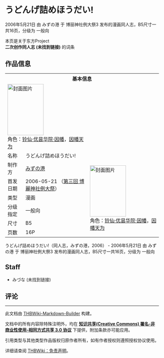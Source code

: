 # うどんげ詰めほうだい!

<!-- source html: G:\repos\THBWiki-Markdown-Builder\THBWikiMarkdown\Temp\main\2\24\ns0%3A%E3%81%86%E3%81%A9%E3%82%93%E3%81%92%E8%A9%B0%E3%82%81%E3%81%BB%E3%81%86%E3%81%A0%E3%81%84%21.html -->

2006年5月21日 由 みずの港 于 博丽神社例大祭3 发布的漫画同人志，B5尺寸一共16页，分级为 一般向

本页是关于东方Project  
 **二次创作同人志 (未找到链接)** 的词条

## 作品信息

<table><tbody><tr><th colspan="3">基本信息</th></tr><tr><td class="cover-artwork-mobile" colspan="2"><a href="./文件-うどんげ詰めほうだい!封面.jpg.md" class="image" title="封面图片"><img alt="封面图片" src="https://upload.thwiki.cc/thumb/4/44/%E3%81%86%E3%81%A9%E3%82%93%E3%81%92%E8%A9%B0%E3%82%81%E3%81%BB%E3%81%86%E3%81%A0%E3%81%84%21%E5%B0%81%E9%9D%A2.jpg/118px-%E3%81%86%E3%81%A9%E3%82%93%E3%81%92%E8%A9%B0%E3%82%81%E3%81%BB%E3%81%86%E3%81%A0%E3%81%84%21%E5%B0%81%E9%9D%A2.jpg" decoding="async" loading="lazy" width="118" height="168" srcset="https://upload.thwiki.cc/thumb/4/44/%E3%81%86%E3%81%A9%E3%82%93%E3%81%92%E8%A9%B0%E3%82%81%E3%81%BB%E3%81%86%E3%81%A0%E3%81%84%21%E5%B0%81%E9%9D%A2.jpg/176px-%E3%81%86%E3%81%A9%E3%82%93%E3%81%92%E8%A9%B0%E3%82%81%E3%81%BB%E3%81%86%E3%81%A0%E3%81%84%21%E5%B0%81%E9%9D%A2.jpg 1.5x, https://upload.thwiki.cc/thumb/4/44/%E3%81%86%E3%81%A9%E3%82%93%E3%81%92%E8%A9%B0%E3%82%81%E3%81%BB%E3%81%86%E3%81%A0%E3%81%84%21%E5%B0%81%E9%9D%A2.jpg/235px-%E3%81%86%E3%81%A9%E3%82%93%E3%81%92%E8%A9%B0%E3%82%81%E3%81%BB%E3%81%86%E3%81%A0%E3%81%84%21%E5%B0%81%E9%9D%A2.jpg 2x" data-file-width="269" data-file-height="384"></a><div class="cover-char">角色：<a href="./铃仙·优昙华院·因幡.md" title="铃仙·优昙华院·因幡">铃仙·优昙华院·因幡</a>，<a href="./因幡帝.md" title="因幡帝">因幡天为</a></div></td>
</tr><tr><td class="label">名称</td><td colspan="2"> うどんげ詰めほうだい! </td></tr><tr><td class="label">制作方</td><td><a href="./みずの港.md" title="みずの港">みずの港</a></td><td class="cover-artwork" rowspan="6" style="min-width:168px;"><a href="./文件-うどんげ詰めほうだい!封面.jpg.md" class="image" title="封面图片"><img alt="封面图片" src="https://upload.thwiki.cc/thumb/4/44/%E3%81%86%E3%81%A9%E3%82%93%E3%81%92%E8%A9%B0%E3%82%81%E3%81%BB%E3%81%86%E3%81%A0%E3%81%84%21%E5%B0%81%E9%9D%A2.jpg/118px-%E3%81%86%E3%81%A9%E3%82%93%E3%81%92%E8%A9%B0%E3%82%81%E3%81%BB%E3%81%86%E3%81%A0%E3%81%84%21%E5%B0%81%E9%9D%A2.jpg" decoding="async" loading="lazy" width="118" height="168" srcset="https://upload.thwiki.cc/thumb/4/44/%E3%81%86%E3%81%A9%E3%82%93%E3%81%92%E8%A9%B0%E3%82%81%E3%81%BB%E3%81%86%E3%81%A0%E3%81%84%21%E5%B0%81%E9%9D%A2.jpg/176px-%E3%81%86%E3%81%A9%E3%82%93%E3%81%92%E8%A9%B0%E3%82%81%E3%81%BB%E3%81%86%E3%81%A0%E3%81%84%21%E5%B0%81%E9%9D%A2.jpg 1.5x, https://upload.thwiki.cc/thumb/4/44/%E3%81%86%E3%81%A9%E3%82%93%E3%81%92%E8%A9%B0%E3%82%81%E3%81%BB%E3%81%86%E3%81%A0%E3%81%84%21%E5%B0%81%E9%9D%A2.jpg/235px-%E3%81%86%E3%81%A9%E3%82%93%E3%81%92%E8%A9%B0%E3%82%81%E3%81%BB%E3%81%86%E3%81%A0%E3%81%84%21%E5%B0%81%E9%9D%A2.jpg 2x" data-file-width="269" data-file-height="384"></a><div class="cover-char">角色：<a href="./铃仙·优昙华院·因幡.md" title="铃仙·优昙华院·因幡">铃仙·优昙华院·因幡</a>，<a href="./因幡帝.md" title="因幡帝">因幡天为</a></div></td>
</tr><tr><td class="label">首发日期</td><td>2006-05-21&#160;（<a href="/展会作品列表?e=%E5%8D%9A%E4%B8%BD%E7%A5%9E%E7%A4%BE%E4%BE%8B%E5%A4%A7%E7%A5%AD%233">第三回 博麗神社例大祭</a>）</td></tr><tr><td class="label">类型</td><td>漫画</td></tr><tr><td class="label">分级指定</td><td>一般向</td></tr><tr><td class="label">尺寸</td><td>B5</td></tr><tr><td class="label">页数</td><td>16P</td></tr></tbody></table>

うどんげ詰めほうだい!（同人志，みずの港，2006） - 2006年5月21日 由 みずの港 于 博丽神社例大祭3 发布的漫画同人志，B5尺寸一共16页，分级为 一般向

## Staff
- みづな (未找到链接)


## 评论




---

此文档由 [THBWiki-Markdown-Builder](https://github.com/Delsin-Yu/THBWiki-Markdown-Builder) 构建。

文档中的所有内容除特殊注明外，均在 [**知识共享(Creative Commons) 署名-非商业性使用-相同方式共享 3.0 协议**](https://creativecommons.org/licenses/by-sa/3.0/deed.zh-hans) 下提供，附加条款亦可能应用。

引用类型与其他类型作品版权归原作者所有，如有作者授权则遵照授权协议使用。

详细请查阅 [THBWiki：免责声明](https://thbwiki.cc/THBWiki:%E5%85%8D%E8%B4%A3%E5%A3%B0%E6%98%8E)。

